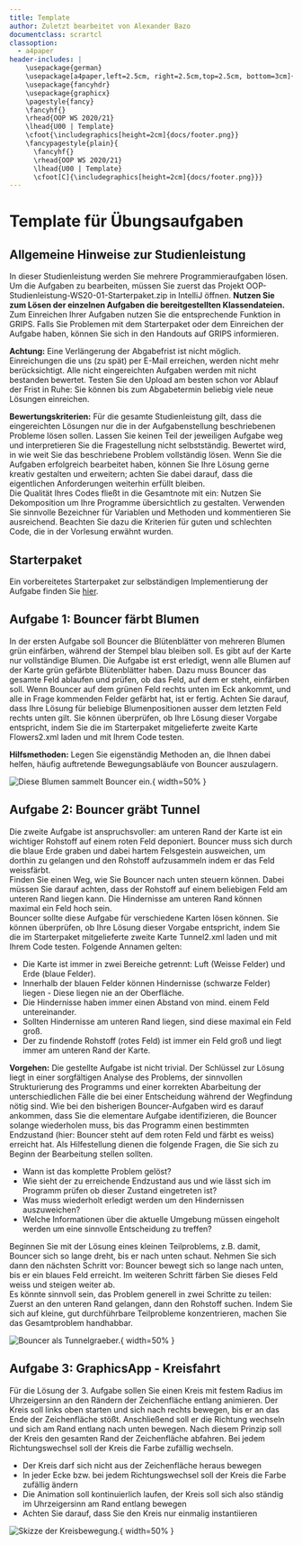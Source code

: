 ```yaml
---
title: Template
author: Zuletzt bearbeitet von Alexander Bazo
documentclass: scrartcl
classoption:
  - a4paper
header-includes: |
    \usepackage{german} 
    \usepackage[a4paper,left=2.5cm, right=2.5cm,top=2.5cm, bottom=3cm]{geometry}
    \usepackage{fancyhdr}
    \usepackage{graphicx}
    \pagestyle{fancy}
    \fancyhf{}
    \rhead{OOP WS 2020/21}
    \lhead{U00 | Template}
    \cfoot{\includegraphics[height=2cm]{docs/footer.png}}
    \fancypagestyle{plain}{
      \fancyhf{}
      \rhead{OOP WS 2020/21}
      \lhead{U00 | Template}
      \cfoot[C]{\includegraphics[height=2cm]{docs/footer.png}}}
---
```



# Template für Übungsaufgaben 

## Allgemeine Hinweise zur Studienleistung
In dieser Studienleistung werden Sie mehrere Programmieraufgaben lösen. Um die Aufgaben zu bearbeiten,
müssen Sie zuerst das Projekt OOP-Studienleistung-WS20-01-Starterpaket.zip in IntelliJ öffnen. **Nutzen Sie zum Lösen der einzelnen Aufgaben die bereitgestellten Klassendateien.** Zum Einreichen Ihrer Aufgaben nutzen Sie die entsprechende Funktion in GRIPS. Falls Sie Problemen mit dem Starterpaket oder dem
Einreichen der Aufgabe haben, können Sie sich in den Handouts auf GRIPS informieren.

**Achtung:** Eine Verlängerung der Abgabefrist ist nicht möglich. Einreichungen die uns (zu spät) per E-Mail
erreichen, werden nicht mehr berücksichtigt. Alle nicht eingereichten Aufgaben werden mit nicht bestanden
bewertet. Testen Sie den Upload am besten schon vor Ablauf der Frist in Ruhe: Sie können bis zum
Abgabetermin beliebig viele neue Lösungen einreichen.

**Bewertungskriterien:** Für die gesamte Studienleistung gilt, dass die eingereichten Lösungen nur die in der
Aufgabenstellung beschriebenen Probleme lösen sollen. Lassen Sie keinen Teil der jeweiligen Aufgabe weg und
interpretieren Sie die Fragestellung nicht selbstständig. Bewertet wird, in wie weit Sie das beschriebene
Problem vollständig lösen. Wenn Sie die Aufgaben erfolgreich bearbeitet haben, können Sie Ihre Lösung gerne
kreativ gestalten und erweitern; achten Sie dabei darauf, dass die eigentlichen Anforderungen weiterhin erfüllt
bleiben.  
Die Qualität Ihres Codes fließt in die Gesamtnote mit ein: Nutzen Sie Dekomposition um Ihre Programme
übersichtlich zu gestalten. Verwenden Sie sinnvolle Bezeichner für Variablen und Methoden und kommentieren
Sie ausreichend. Beachten Sie dazu die Kriterien für guten und schlechten Code, die in der Vorlesung erwähnt
wurden.

## Starterpaket

Ein vorbereitetes Starterpaket zur selbständigen Implementierung der Aufgabe finden Sie [hier](https://github.com/OOP-Ubungen-WS2020-21/Studienleistung-01/archive/Starterpaket.zip).

## Aufgabe 1: Bouncer färbt Blumen
In der ersten Aufgabe soll Bouncer die Blütenblätter von mehreren Blumen grün einfärben, während der
Stempel blau bleiben soll. Es gibt auf der Karte nur vollständige Blumen. Die Aufgabe ist erst erledigt, wenn alle
Blumen auf der Karte grün gefärbte Blütenblätter haben.
Dazu muss Bouncer das gesamte Feld ablaufen und prüfen, ob das Feld, auf dem er steht, einfärben soll. Wenn
Bouncer auf dem grünen Feld rechts unten im Eck ankommt, und alle in Frage kommenden Felder gefärbt hat,
ist er fertig.
Achten Sie darauf, dass Ihre Lösung für beliebige Blumenpositionen ausser dem letzten Feld rechts unten gilt.
Sie können überprüfen, ob Ihre Lösung dieser Vorgabe entspricht, indem Sie die im Starterpaket mitgelieferte
zweite Karte Flowers2.xml laden und mit Ihrem Code testen.  
  
**Hilfsmethoden:** Legen Sie eigenständig Methoden an, die Ihnen dabei helfen, häufig auftretende Bewegungsabläufe von Bouncer auszulagern.  
  
![Diese Blumen sammelt Bouncer ein.](docs/Flowers.png){ width=50% }
  

## Aufgabe 2: Bouncer gräbt Tunnel
Die zweite Aufgabe ist anspruchsvoller: am unteren Rand der Karte ist ein wichtiger Rohstoff auf einem roten
Feld deponiert. Bouncer muss sich durch die blaue Erde graben und dabei hartem Felsgestein ausweichen, um
dorthin zu gelangen und den Rohstoff aufzusammeln indem er das Feld weissfärbt.  
Finden Sie einen Weg, wie Sie Bouncer nach unten steuern können. Dabei müssen Sie darauf achten, dass der
Rohstoff auf einem beliebigen Feld am unteren Rand liegen kann. Die Hindernisse am unteren Rand können
maximal ein Feld hoch sein.  
Bouncer sollte diese Aufgabe für verschiedene Karten lösen können. Sie können überprüfen, ob Ihre Lösung
dieser Vorgabe entspricht, indem Sie die im Starterpaket mitgelieferte zweite Karte Tunnel2.xml laden und mit
Ihrem Code testen. Folgende Annamen gelten:
- Die Karte ist immer in zwei Bereiche getrennt: Luft (Weisse Felder) und Erde (blaue Felder).
- Innerhalb der blauen Felder können Hindernisse (schwarze Felder) liegen - Diese liegen nie an der Oberfläche.
- Die Hindernisse haben immer einen Abstand von mind. einem Feld untereinander.
- Sollten Hindernisse am unteren Rand liegen, sind diese maximal ein Feld groß.
- Der zu findende Rohstoff (rotes Feld) ist immer ein Feld groß und liegt immer am unteren Rand der Karte.  

**Vorgehen:** Die gestellte Aufgabe ist nicht trivial. Der Schlüssel zur Lösung liegt in einer sorgfältigen Analyse des
Problems, der sinnvollen Strukturierung des Programms und einer korrekten Abarbeitung der unterschiedlichen
Fälle die bei einer Entscheidung während der Wegfindung nötig sind. Wie bei den bisherigen Bouncer-Aufgaben
wird es darauf ankommen, dass Sie die elementare Aufgabe identifizieren, die Bouncer solange wiederholen
muss, bis das Programm einen bestimmten Endzustand (hier: Bouncer steht auf dem roten Feld und färbt es
weiss) erreicht hat. Als Hilfestellung dienen die folgende Fragen, die Sie sich zu Beginn der Bearbeitung stellen
sollten.
- Wann ist das komplette Problem gelöst?
- Wie sieht der zu erreichende Endzustand aus und wie lässt sich im Programm prüfen ob dieser Zustand
eingetreten ist?
- Was muss wiederholt erledigt werden um den Hindernissen auszuweichen?
- Welche Informationen über die aktuelle Umgebung müssen eingeholt werden um eine sinnvolle
Entscheidung zu treffen?  

Beginnen Sie mit der Lösung eines kleinen Teilproblems, z.B. damit, Bouncer sich so lange dreht, bis er nach
unten schaut. Nehmen Sie sich dann den nächsten Schritt vor: Bouncer bewegt sich so lange nach unten, bis er
ein blaues Feld erreicht. Im weiteren Schritt färben Sie dieses Feld weiss und steigen weiter ab.  
Es könnte sinnvoll sein, das Problem generell in zwei Schritte zu teilen: Zuerst an den unteren Rand gelangen,
dann den Rohstoff suchen. Indem Sie sich auf kleine, gut durchführbare Teilprobleme konzentrieren, machen
Sie das Gesamtproblem handhabbar. 

![Bouncer als Tunnelgraeber.](docs/Tunnel.png){ width=50% }  


## Aufgabe 3: GraphicsApp - Kreisfahrt

Für die Lösung der 3. Aufgabe sollen Sie einen Kreis mit festem Radius im Uhrzeigersinn an den Rändern der
Zeichenfläche entlang animieren. Der Kreis soll links oben starten und sich nach rechts bewegen, bis er an das
Ende der Zeichenfläche stößt. Anschließend soll er die Richtung wechseln und sich am Rand entlang nach
unten bewegen. Nach diesem Prinzip soll der Kreis den gesamten Rand der Zeichenfläche abfahren. Bei jedem
Richtungswechsel soll der Kreis die Farbe zufällig wechseln.
- Der Kreis darf sich nicht aus der Zeichenfläche heraus bewegen
- In jeder Ecke bzw. bei jedem Richtungswechsel soll der Kreis die Farbe zufällig ändern
- Die Animation soll kontinuierlich laufen, der Kreis soll sich also ständig im Uhrzeigersinn am Rand entlang
bewegen
- Achten Sie darauf, dass Sie den Kreis nur einmalig instantiieren  

![Skizze der Kreisbewegung.](docs/Circle.png){ width=50% }

